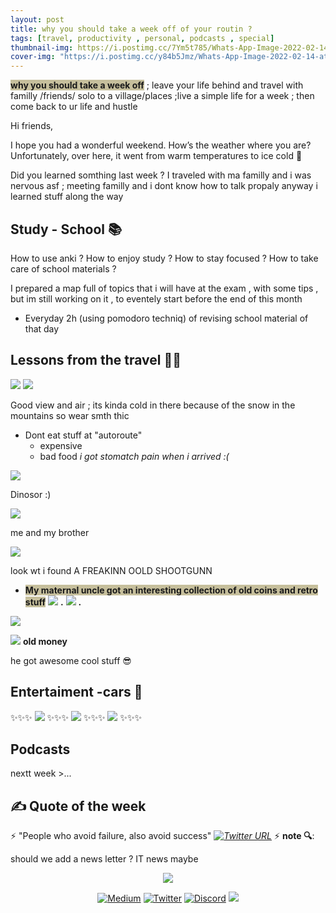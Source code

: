 ```yaml
---
layout: post
title: why you should take a week off of your routin ?
tags: [travel, productivity , personal, podcasts , special]
thumbnail-img: https://i.postimg.cc/7Ym5t785/Whats-App-Image-2022-02-14-at-18-23-17-6.jpg
cover-img: "https://i.postimg.cc/y84b5Jmz/Whats-App-Image-2022-02-14-at-18-23-17-2.jpg"
---
```


<span style="background-color: #C6BF9C;">**why you should take a week off**</span>  ; leave your life behind and travel with familly /friends/ solo to a village/places ;live a simple life for a week ; then come back to ur life and hustle  

Hi friends,

I hope you had a wonderful weekend. How’s the weather where you are? Unfortunately, over here, it went from warm temperatures to ice cold 🥶

Did you learned somthing last week ? I traveled with ma familly and i was nervous asf ; meeting familly and i dont know how to talk propaly anyway i learned stuff along the way 

## Study - School 📚
How to use anki ? 
How to enjoy study ? 
How to stay focused ? 
How to take care of school materials ? 

I prepared a map full of topics that i will have at the exam , with some tips , but im still working on it , to eventely start before the end of this month

+ Everyday 2h (using pomodoro techniq) of revising school material of that day  

## Lessons from the travel 🗻👏
![](../assets/img/2022-02-14-why-you-should-take-a-week-off/2022-02-14-why-you-should-take-a-week-off0.png)
![](../assets/img/2022-02-14-why-you-should-take-a-week-off/2022-02-14-why-you-should-take-a-week-off1.png)

Good view and air ; its kinda cold in there because of the snow in the mountains so wear smth thic 

+ Dont eat stuff at "autoroute"
	- expensive 
	- bad food 
*i got stomatch pain when i arrived :(*

![](../assets/img/2022-02-14-why-you-should-take-a-week-off/2022-02-14-why-you-should-take-a-week-off2.png)

Dinosor :) 

![](../assets/img/2022-02-14-why-you-should-take-a-week-off/2022-02-14-why-you-should-take-a-week-off3.png)

me and my brother 

![](../assets/img/2022-02-14-why-you-should-take-a-week-off/2022-02-14-why-you-should-take-a-week-off4.png)

look wt i found A FREAKINN OOLD SHOOTGUNN


+ <span style="background-color: #C6BF9C;">**My maternal uncle got an interesting collection of old coins and retro stuff**</span>
![](../assets/img/2022-02-14-why-you-should-take-a-week-off/2022-02-14-why-you-should-take-a-week-off5.png)
**.**
![](../assets/img/2022-02-14-why-you-should-take-a-week-off/2022-02-14-why-you-should-take-a-week-off6.png)
**.**

![](../assets/img/2022-02-14-why-you-should-take-a-week-off/2022-02-14-why-you-should-take-a-week-off7.png)

![](../assets/img/2022-02-14-why-you-should-take-a-week-off/2022-02-14-why-you-should-take-a-week-off8.png)
**old money** 

he got awesome cool stuff 😎

## Entertaiment -cars 🚗
✨✨✨
![](https://pbs.twimg.com/media/FLkCbVPXMAknE0B?format=jpg&name=large)
✨✨✨
![](https://pbs.twimg.com/media/FLkCbVNXoAQEFEd?format=jpg&name=large)
✨✨✨
![](https://i.pinimg.com/564x/e3/62/34/e36234d88821886d7d4ae6f56e782a8f.jpg)
✨✨✨

## Podcasts 
nextt week >...

## ✍️ Quote of the week 

⚡ "People who avoid failure, also avoid success" *[![Twitter URL](https://img.shields.io/twitter/url/https/twitter.com/bukotsunikki.svg?style=social&label=Follow%20%40bukotsunikki)](https://twitter.com/Thebeast_ufc)* ⚡
**note 🔍**: 

should we add a news letter ? IT news maybe 
<p align="center">
    <img src="https://media.giphy.com/media/WUXTyq8A1C7OebUXOv/giphy.gif">
</p>


<p align="center">
    <a href="https://thefamasgame.medium.com/">
    <img alt="Medium" src="https://img.shields.io/badge/Medium%20-%23000000.svg?&style=for-the-badge&logo=Medium&logoColor=white"/></a>
    <a href="https://twitter.com/ChabouAit">
    <img alt="Twitter" src="https://img.shields.io/badge/Twitter%20-%231DA1F2.svg?&style=for-the-badge&logo=Twitter&logoColor=white"/></a>
    <a href="https://discord.gg/rFC7u7VKc9">
    <img alt="Discord" src="https://img.shields.io/badge/Discord%20-%237289DA.svg?&style=for-the-badge&logo=discord&logoColor=white"/></a>
    <a href="https://github.com/amine123ait.gpg">
    <img src="https://img.shields.io/badge/pgp-0xD1C381399984AAB5-313131?style=for-the-badge" /></a>
</p>

